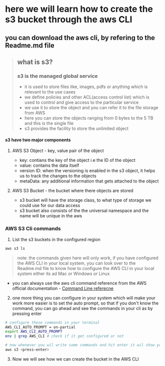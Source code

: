 # here we will learn how to create the s3 bucket through the aws CLI

## you can download the aws cli, by refering to the Readme.md file

> ## what is s3?
> ### s3 is the managed global service 
>
>  - it is used to store files like, images, pdfs or anything which is relevant to the use cases
>  - we define policies and other ACL(access control list) which is used to control and give access to the particular service
>  - we use it to store the object and you can refer it to the file storage from AWS
>  - here you can store the objects ranging from 0 bytes to the 5 TB and this is the single file
>  - s3 provides the facility to store the unlimited object

#### s3 have two major components
1. AWS S3 Object - key, value pair of the object
    - key: contians the key of the object i.e the ID of the object 
    - value: contains the data itself
    - version ID: when the versioning is enabled in the s3 object, it helps us to track the changes to the objects
    - metaData: any additional information that gets attached to the object

2. AWS S3 Bucket - the bucket where there objects are stored
    - s3 bucket will have the storage class, to what type of storage we could use for our data access
    - s3 bucket also consists of the the universal namespace and the name will be unique in the aws

### AWS S3 Cli commands

1. List the s3 buckets in the configured region
```bash
aws s3 ls
```

> note: the commands given here will only work, if you have configured the AWS CLI in your local system, you can look over to the Readme.md file to know how to configure the AWS CLI in your local system either its ad Mac or Windows or Linux

- you can always use the aws cli command reference from the AWS official documentation - [Command Line referecne](https://docs.aws.amazon.com/cli/latest/reference/)

2. one more thing you can configure in your system which will make your work more easier is to set the auto prompt, so that if you don't know the command, you can go ahead and see the commands in your cli as by pressing enter
```bash
# configure these commands in your terminal
AWS_CLI_AUTO_PROMPT = on-partial
export AWS_CLI_AUTO_PROMPT
env | grep AWS_CLI # check if it get configured or not

# now whenever you wil write some commands and hit enter it wil show you the suggested commands like and interactive IDEs
aws s3 <press-enter>
```

3. Now we will see how we can create the bucket in the AWS CLI

